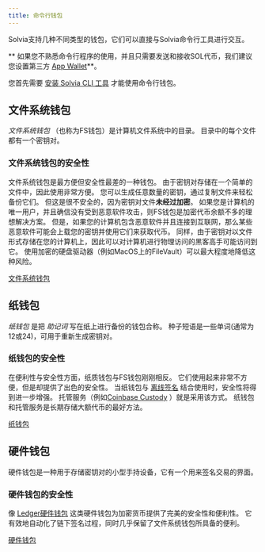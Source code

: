 ```yaml
---
title: 命令行钱包
---
```


Solvia支持几种不同类型的钱包，它们可以直接与Solvia命令行工具进行交互。

** 如果您不熟悉命令行程序的使用，并且只需要发送和接收SOL代币，我们建议您设置第三方 [App Wallet](apps.md)**。

您首先需要 [安装 Solvia CLI 工具](../cli/install-solvia-cli-tools.md) 才能使用命令行钱包。

## 文件系统钱包

_文件系统钱包_ （也称为FS钱包）是计算机文件系统中的目录。 目录中的每个文件都有一个密钥对。

### 文件系统钱包的安全性

文件系统钱包是最方便但安全性最差的一种钱包。 由于密钥对存储在一个简单的文件中，因此使用非常方便。 您可以生成任意数量的密钥，通过复制文件来轻松备份它们。 但这是很不安全的，因为密钥对文件**未经过加密**。 如果您是计算机的唯一用户，并且确信没有受到恶意软件攻击，则FS钱包是加密代币余额不多的理想解决方案。 但是，如果您的计算机包含恶意软件并且连接到互联网，那么某些恶意软件可能会上载您的密钥并使用它们来获取代币。 同样，由于密钥对以文件形式存储在您的计算机上，因此可以对计算机进行物理访问的黑客高手可能访问到它。 使用加密的硬盘驱动器（例如MacOS上的FileVault）可以最大程度地降低这种风险。

[文件系统钱包](file-system-wallet.md)

## 纸钱包

_纸钱包_ 是把 _助记词_ 写在纸上进行备份的钱包合称。 种子短语是一些单词(通常为12或24)，可用于重新生成密钥对。

### 纸钱包的安全性

在便利性与安全性方面，纸质钱包与FS钱包刚刚相反。 它们使用起来非常不方便，但是却提供了出色的安全性。 当纸钱包与 [离线签名](../offline-signing.md) 结合使用时，安全性将得到进一步增强。 托管服务（例如[Coinbase Custody](https://custody.coinbase.com/) ）就是采用该方式。 纸钱包和托管服务是长期存储大额代币的最好方法。

[纸钱包](paper-wallet.md)

## 硬件钱包

硬件钱包是一种用于存储密钥对的小型手持设备，它有一个用来签名交易的界面。

### 硬件钱包的安全性

像 [Ledger硬件钱包](https://www.ledger.com/) 这类硬件钱包为加密货币提供了完美的安全性和便利性。 它有效地自动化了链下签名过程，同时几乎保留了文件系统钱包所具备的便利。

[硬件钱包](hardware-wallets.md)
